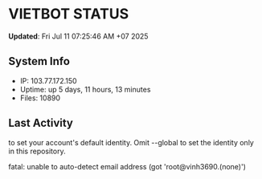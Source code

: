 # VIETBOT STATUS
**Updated**: Fri Jul 11 07:25:46 AM +07 2025

## System Info
- IP: 103.77.172.150
- Uptime: up 5 days, 11 hours, 13 minutes
- Files: 10890

## Last Activity

to set your account's default identity.
Omit --global to set the identity only in this repository.

fatal: unable to auto-detect email address (got 'root@vinh3690.(none)')
